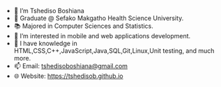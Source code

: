 - 👋 I’m Tshediso Boshiana
- 🏫 Graduate @ Sefako Makgatho Health Science University.
- 📚 Majored in Computer Sciences and Statistics.
- 👀 I’m interested in mobile and web applications development.
- 📖 I have knowledge in HTML,CSS,C++,JavaScript,Java,SQL,Git,Linux,Unit testing, and much more.
- 📫 Email: tshedisoboshiana@gmail.com
- 🌐 Website: https://tshedisob.github.io

<!---
TshedisoB/TshedisoB is a ✨ special ✨ repository because its `README.md` (this file) appears on your GitHub profile.
You can click the Preview link to take a look at your changes.
--->
